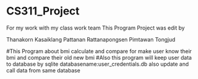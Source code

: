 # CS311_Project
For my work with my class work team
This Program Project was edit by

Thanakorn Kasaiklang
Pattanan Rattanapongsen
Pimtawan Tongjud

#This Program about bmi calculate and compare for make user know their bmi and compare their old new bmi
#Also this program will keep user data to database by sqlite databasename:user_credentials.db also update and call data from same database

